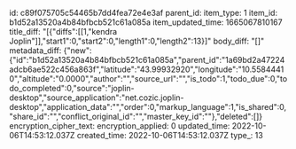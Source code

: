 id: c89f075705c54465b7dd4fea72e4e3af
parent_id: 
item_type: 1
item_id: b1d52a13520a4b84bfbcb521c61a085a
item_updated_time: 1665067810167
title_diff: "[{\"diffs\":[[1,\"kendra Joplin\"]],\"start1\":0,\"start2\":0,\"length1\":0,\"length2\":13}]"
body_diff: "[]"
metadata_diff: {"new":{"id":"b1d52a13520a4b84bfbcb521c61a085a","parent_id":"1a69bd2a47224adcb6ae522c456a863f","latitude":"43.99932920","longitude":"10.55844410","altitude":"0.0000","author":"","source_url":"","is_todo":1,"todo_due":0,"todo_completed":0,"source":"joplin-desktop","source_application":"net.cozic.joplin-desktop","application_data":"","order":0,"markup_language":1,"is_shared":0,"share_id":"","conflict_original_id":"","master_key_id":""},"deleted":[]}
encryption_cipher_text: 
encryption_applied: 0
updated_time: 2022-10-06T14:53:12.037Z
created_time: 2022-10-06T14:53:12.037Z
type_: 13